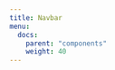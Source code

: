 ```yaml
---
title: Navbar
menu:
  docs:
    parent: "components"
    weight: 40
---
```


<iframe src="about:blank" frameborder="0" class="iframe-resizer">
  <nav class="navbar navbar-top" id="navbar">
    <div class="container">
      <div class="navbar-brand">
        <a class="navbar-item" href="/">
          <img src="http://localhost:3000/images/logo.png" width="42" height="42" alt="logo">&nbsp;&nbsp;&nbsp;
        </a>
        <div class="navbar-burger" id="navbar-burger">
          <span></span> <span></span> <span></span>
        </div>
      </div>
      <div class="navbar-menu" id="navbar-menu">
        <div class="navbar-start">
          
          
          
          <a href="http://localhost:3000/docs/overview/installation/" class="navbar-item active">
            <i class="icon icon-book text-primary"></i>
            Docs
          </a>
          
          
          <a href="http://localhost:3000/blog" class="navbar-item ">
            <i class="icon icon-blog text-warning"></i>
            Blog
          </a>
          
          
          <a href="http://localhost:3000/love" class="navbar-item ">
            <i class="icon icon-love text-danger"></i>
            Love
          </a>
          
          <div class="navbar-item navbar-dropdown navbar-dropdown-hover">
            <span class="navbar-dropdown-toggle">More</span>
            <div class="navbar-dropdown-menu">
              <a class="navbar-item">
                <i class="icon icon-github"></i>
                <strong>One dropdown item</strong>
              </a>
              <a class="navbar-item"><i class="icon icon-github"></i> Another dropdown item</a>
              <a class="navbar-item"><i class="icon icon-github"></i> Other dropdown item</a>
              <a class="navbar-item"><i class="icon icon-github"></i> Just a dropdown divider</a>
            </div>
          </div>
        </div>
        <div class="navbar-end">
          <div class="navbar-item">
            <a target="blank" href="https://github.com/16pixel/cherry" class="btn btn-primary">
              <i class="icon icon-github"></i>Github
            </a>
          </div>
        </div>
      </div>
    </div>
  </nav>
</iframe>

